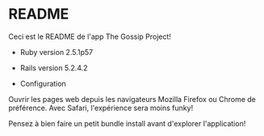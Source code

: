 # README

Ceci est le README de l'app The Gossip Project!

* Ruby version 2.5.1p57

* Rails version 5.2.4.2

* Configuration

Ouvrir les pages web depuis les navigateurs Mozilla Firefox ou Chrome de préférence. Avec Safari, l'expérience sera moins funky!

Pensez à bien faire un petit bundle install avant d'explorer l'application!
